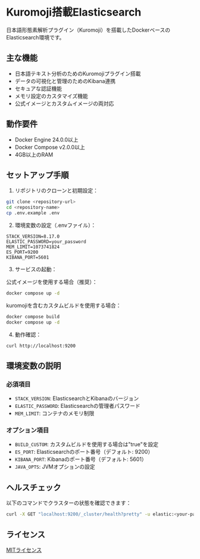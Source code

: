 # Kuromoji搭載Elasticsearch

日本語形態素解析プラグイン（Kuromoji）を搭載したDockerベースのElasticsearch環境です。

## 主な機能

- 日本語テキスト分析のためのKuromojiプラグイン搭載
- データの可視化と管理のためのKibana連携
- セキュアな認証機能
- メモリ設定のカスタマイズ機能
- 公式イメージとカスタムイメージの両対応

## 動作要件

- Docker Engine 24.0.0以上
- Docker Compose v2.0.0以上
- 4GB以上のRAM

## セットアップ手順

1. リポジトリのクローンと初期設定：
```bash
git clone <repository-url>
cd <repository-name>
cp .env.example .env
```

2. 環境変数の設定（.envファイル）：
```env
STACK_VERSION=8.17.0
ELASTIC_PASSWORD=your_password
MEM_LIMIT=1073741824
ES_PORT=9200
KIBANA_PORT=5601
```

3. サービスの起動：

公式イメージを使用する場合（推奨）：
```bash
docker compose up -d
```

kuromojiを含むカスタムビルドを使用する場合：
```bash
docker compose build
docker compose up -d
```

4. 動作確認：
```bash
curl http://localhost:9200
```

## 環境変数の説明

### 必須項目
- `STACK_VERSION`: ElasticsearchとKibanaのバージョン
- `ELASTIC_PASSWORD`: Elasticsearchの管理者パスワード
- `MEM_LIMIT`: コンテナのメモリ制限

### オプション項目
- `BUILD_CUSTOM`: カスタムビルドを使用する場合は"true"を設定
- `ES_PORT`: Elasticsearchのポート番号（デフォルト: 9200）
- `KIBANA_PORT`: Kibanaのポート番号（デフォルト: 5601）
- `JAVA_OPTS`: JVMオプションの設定

## ヘルスチェック

以下のコマンドでクラスターの状態を確認できます：
```bash
curl -X GET "localhost:9200/_cluster/health?pretty" -u elastic:<your-password>
```

## ライセンス

[MITライセンス](LICENSE.txt)